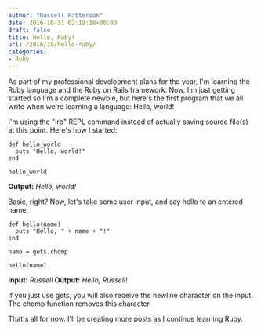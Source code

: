 ```yaml
---
author: "Russell Patterson"
date: 2016-10-31 02:19:18+00:00
draft: false
title: Hello, Ruby!
url: /2016/10/hello-ruby/
categories:
- Ruby
---
```


As part of my professional development plans for the year, I'm learning the Ruby language and the Ruby on Rails framework. Now, I'm just getting started so I'm a complete newbie, but here's the first program that we all write when we're learning a language: Hello, world!

I'm using the "irb" REPL command instead of actually saving source file(s) at this point. Here's how I started:


    
    def hello_world
      puts "Hello, world!"
    end
    
    hello_world



**Output:** _Hello, world!_

Basic, right? Now, let's take some user input, and say hello to an entered name.
 

    
    def hello(name)
      puts "Hello, " + name + "!"
    end
    
    name = gets.chomp
    
    hello(name)



**Input:** _Russell_
**Output:** _Hello, Russell!_

If you just use gets, you will also receive the newline character on the input. The chomp function removes this character.

That's all for now. I'll be creating more posts as I continue learning Ruby.

